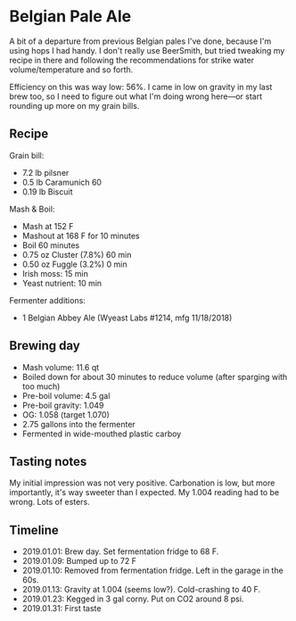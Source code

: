 # Belgian Pale Ale
A bit of a departure from previous Belgian pales I've done, because I'm using hops I had handy. I don't really use BeerSmith, but tried tweaking my recipe in there and following the recommendations for strike water volume/temperature and so forth.

Efficiency on this was way low: 56%. I came in low on gravity in my last brew too, so I need to figure out what I'm doing wrong here—or start rounding up more on my grain bills.

## Recipe
Grain bill:
* 7.2 lb pilsner
* 0.5 lb Caramunich 60
* 0.19 lb Biscuit

Mash & Boil:
* Mash at 152 F
* Mashout at 168 F for 10 minutes
* Boil 60 minutes
* 0.75 oz Cluster (7.8%) 60 min
* 0.50 oz Fuggle (3.2%) 0 min
* Irish moss: 15 min
* Yeast nutrient: 10 min

Fermenter additions:
* 1 Belgian Abbey Ale (Wyeast Labs #1214, mfg 11/18/2018)

## Brewing day
* Mash volume: 11.6 qt
* Boiled down for about 30 minutes to reduce volume (after sparging with too much)
* Pre-boil volume: 4.5 gal
* Pre-boil gravity: 1.049
* OG: 1.058 (target 1.070)
* 2.75 gallons into the fermenter
* Fermented in wide-mouthed plastic carboy

## Tasting notes
My initial impression was not very positive. Carbonation is low, but more importantly, it's way sweeter than I expected. My 1.004 reading had to be wrong. Lots of esters. 

## Timeline
* 2019.01.01: Brew day. Set fermentation fridge to 68 F.
* 2019.01.09: Bumped up to 72 F
* 2019.01.10: Removed from fermentation fridge. Left in the garage in the 60s.
* 2019.01.13: Gravity at 1.004 (seems low?). Cold-crashing to 40 F.
* 2019.01.23: Kegged in 3 gal corny. Put on CO2 around 8 psi. 
* 2019.01.31: First taste
